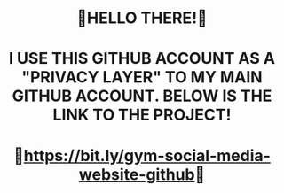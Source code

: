 <h1 align="center">🔴HELLO THERE!🔴</h1>
<h1 align="center">I USE THIS GITHUB ACCOUNT AS A "PRIVACY LAYER" TO MY MAIN GITHUB ACCOUNT. BELOW IS THE LINK TO THE PROJECT!</h2>
<h1 align="center">🔴<a href="https://bit.ly/gym-social-media-website-github">https://bit.ly/gym-social-media-website-github</a>🔴</h3>

